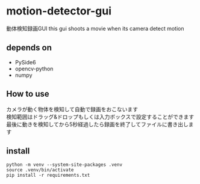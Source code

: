 # motion-detector-gui
動体検知録画GUI
this gui shoots a movie when its camera detect motion

## depends on
* PySide6
* opencv-python
* numpy

## How to use
カメラが動く物体を検知して自動で録画をおこないます \
検知範囲はドラッグ&ドロップもしくは入力ボックスで設定することができます \
最後に動きを検知してから5秒経過したら録画を終了してファイルに書き出します


## install
```
python -m venv --system-site-packages .venv
source .venv/bin/activate
pip install -r requirements.txt
```
